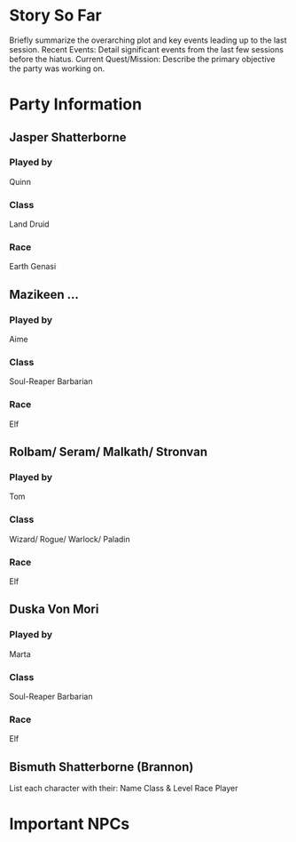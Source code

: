 # Story So Far
Briefly summarize the overarching plot and key events leading up to the last session.
Recent Events:
Detail significant events from the last few sessions before the hiatus.
Current Quest/Mission:
Describe the primary objective the party was working on.

# Party Information
## Jasper Shatterborne
### Played by
Quinn
### Class
Land Druid
### Race
Earth Genasi

## Mazikeen ...
### Played by
Aime
### Class
Soul-Reaper Barbarian
### Race
Elf
## Rolbam/ Seram/ Malkath/ Stronvan
### Played by
Tom
### Class
Wizard/ Rogue/ Warlock/ Paladin
### Race
Elf
## Duska Von Mori
### Played by
Marta
### Class
Soul-Reaper Barbarian
### Race
Elf

## Bismuth Shatterborne (Brannon)
List each character with their:
Name
Class & Level
Race
Player

# Important NPCs

